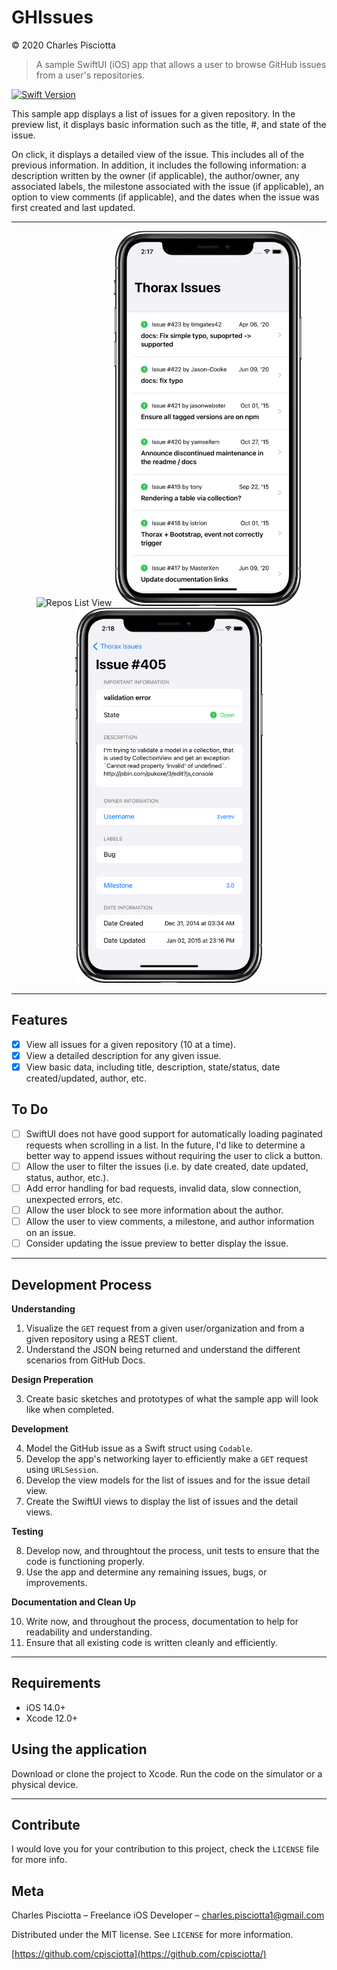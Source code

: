 # GHIssues
&copy; 2020 Charles Pisciotta
> A sample SwiftUI (iOS) app that allows a user to browse GitHub issues from a user's repositories.

[![Swift Version][swift-image]][swift-url]

This sample app displays a list of issues for a given repository. In the preview list, it displays basic information such as the title, #, and state of the issue.

On click, it displays a detailed view of the issue. This includes all of the previous information. In addition, it includes the following information: a description written by the owner (if applicable), the author/owner, any associated labels, the milestone associated with the issue (if applicable), an option to view comments (if applicable), and the dates when the issue was first created and last updated. 

---

<p align="center">

<img src="/Screenshots/ReposListView.png" alt="Repos List View" width="300" title="Repos List View" />

<img src="/Screenshots/IssuesListView.png" alt="Issues List View" width="300" title="Issues List View" />

<img src="/Screenshots/IssueDetailView.png" alt="Issue Detail View" width="300" title="Issue Detail View" />

</p>

---

## Features

- [x] View all issues for a given repository (10 at a time).
- [x] View a detailed description for any given issue.
- [x] View basic data, including title, description, state/status, date created/updated, author, etc.

## To Do
- [ ] SwiftUI does not have good support for automatically loading paginated requests when scrolling in a list. In the future, I'd like to determine a better way to append issues without requiring the user to click a button.
- [ ] Allow the user to filter the issues (i.e. by date created, date updated, status, author, etc.).
- [ ] Add error handling for bad requests, invalid data, slow connection, unexpected errors, etc.
- [ ] Allow the user block to see more information about the author.
- [ ] Allow the user to view comments, a milestone, and author information on an issue.
- [ ] Consider updating the issue preview to better display the issue.

---

## Development Process

**Understanding**

1. Visualize the `GET` request from a given user/organization and from a given repository using a REST client.
2. Understand the JSON being returned and understand the different scenarios from GitHub Docs.

**Design Preperation**

3. Create basic sketches and prototypes of what the sample app will look like when completed.

**Development**

4. Model the GitHub issue as a Swift struct using `Codable`.
5. Develop the app's networking layer to efficiently make a `GET` request using `URLSession`.
6. Develop the view models for the list of issues and for the issue detail view.
7. Create the SwiftUI views to display the list of issues and the detail views.

**Testing**

8. Develop now, and throughtout the process, unit tests to ensure that the code is functioning properly.
9. Use the app and determine any remaining issues, bugs, or improvements.

**Documentation and Clean Up**

10. Write now, and throughout the process, documentation to help for readability and understanding.
11. Ensure that all existing code is written cleanly and efficiently.

---

## Requirements

- iOS 14.0+
- Xcode 12.0+

## Using the application

Download or clone the project to Xcode. Run the code on the simulator or a physical device.

---

## Contribute

I would love you for your contribution to this project, check the ``LICENSE`` file for more info.

## Meta

Charles Pisciotta – Freelance iOS Developer – charles.pisciotta1@gmail.com

Distributed under the MIT license. See ``LICENSE`` for more information.

[https://github.com/cpisciotta](https://github.com/cpisciotta/)

[swift-image]:https://img.shields.io/badge/swift-5.0-orange.svg
[swift-url]: https://swift.org/
[license-image]: https://img.shields.io/badge/License-MIT-blue.svg
[license-url]: LICENSE

